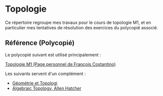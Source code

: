 # Topologie

Ce répertoire regroupe mes travaux pour le cours de topologie M1, et en particulier mes tentatives de résolution des exercices du polycopié associé.

## Référence (Polycopié)

Le polycopié suivant est utilisé principalement :

[Topologie M1 (Page personnel de François Costantino)](https://www.math.univ-toulouse.fr/~fcostant/#Enseignement)

Les suivants servent d'un complément :

- [Géométrie et Topologi](https://www.math.u-bordeaux.fr/~labessie/geotopo.html)
- [Algebraic Topology, Allen Hatcher](https://pi.math.cornell.edu/~hatcher/AT/ATpage.html)

